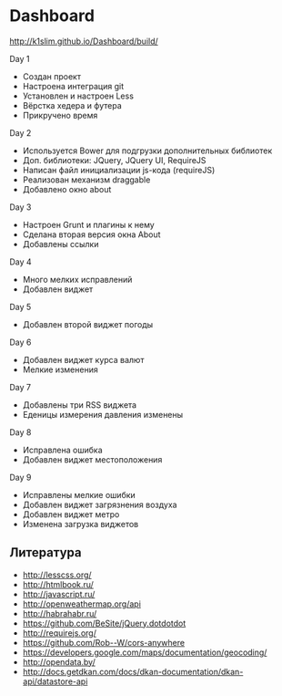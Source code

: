 # Dashboard

http://k1slim.github.io/Dashboard/build/

Day 1
* Создан проект
* Настроена интеграция git
* Установлен и настроен Less
* Вёрстка хедера и футера
* Прикручено время

Day 2
* Используется Bower для подгрузки дополнительных библиотек
* Доп. библиотеки: JQuery, JQuery UI, RequireJS
* Написан файл инициализации js-кода (requireJS)
* Реализован механизм draggable
* Добавлено окно about

Day 3
* Настроен Grunt и плагины к нему
* Сделана вторая версия окна About
* Добавлены ссылки

Day 4
* Много мелких исправлений
* Добавлен виджет

Day 5
* Добавлен второй виджет погоды

Day 6
* Добавлен виджет курса валют
* Мелкие изменения

Day 7
* Добавлены три RSS виджета
* Еденицы измерения давления изменены

Day 8
* Исправлена ошибка
* Добавлен виджет местоположения

Day 9
* Исправлены мелкие ошибки
* Добавлен виджет загрязнения воздуха
* Добавлен виджет метро
* Изменена загрузка виджетов

## Литература
* http://lesscss.org/
* http://htmlbook.ru/
* http://javascript.ru/
* http://openweathermap.org/api
* http://habrahabr.ru/
* https://github.com/BeSite/jQuery.dotdotdot
* http://requirejs.org/
* https://github.com/Rob--W/cors-anywhere
* https://developers.google.com/maps/documentation/geocoding/
* http://opendata.by/
* http://docs.getdkan.com/docs/dkan-documentation/dkan-api/datastore-api